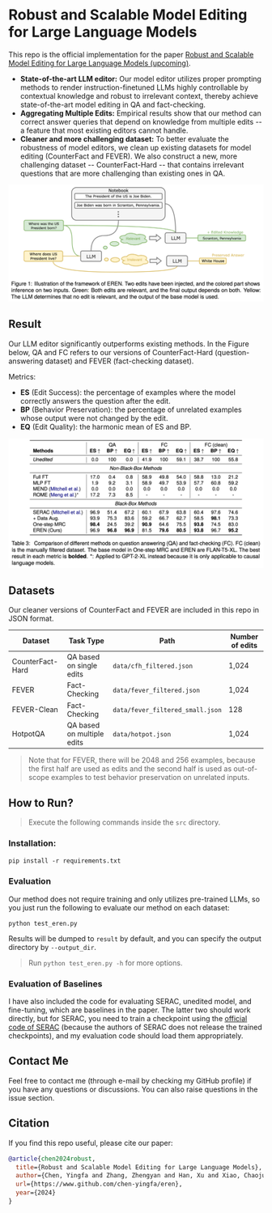 # Robust and Scalable Model Editing for Large Language Models

This repo is the official implementation for the paper [Robust and Scalable Model Editing for Large Language Models (upcoming)](upcoming-paper-link).

- **State-of-the-art LLM editor:** Our model editor utilizes proper prompting methods to render instruction-finetuned LLMs highly controllable by contextual knowledge and robust to irrelevant context, thereby achieve state-of-the-art model editing in QA and fact-checking.
- **Aggregating Multiple Edits:** Empirical results show that our method can correct answer queries that depend on knowledge from multiple edits -- a feature that most existing editors cannot handle.
- **Cleaner and more challenging dataset:** To better evaluate the robustness of model editors, we clean up existing datasets for model editing (CounterFact and FEVER). We also construct a new, more challenging dataset -- CounterFact-Hard -- that contains irrelevant questions that are more challenging than existing ones in QA. 

![framework of EREN](images/framework.png)

## Result

Our LLM editor significantly outperforms existing methods. In the Figure below, QA and FC refers to our versions of CounterFact-Hard (question-answering dataset) and FEVER (fact-checking dataset).

Metrics:

- **ES** (Edit Success): the percentage of examples where the model correctly answers the question after the edit.
- **BP** (Behavior Preservation): the percentage of unrelated examples whose output were not changed by the edit.
- **EQ** (Edit Quality): the harmonic mean of ES and BP.

![Table 3 in the paper](images/table3.png)

## Datasets

Our cleaner versions of CounterFact and FEVER are included in this repo in JSON format.

| Dataset          | Task Type                  | Path                             | Number of edits |
| ---------------- | -------------------------- | -------------------------------- | --------------- |
| CounterFact-Hard | QA based on single edits   | `data/cfh_filtered.json`         | 1,024           |
| FEVER            | Fact-Checking              | `data/fever_filtered.json`       | 1,024           |
| FEVER-Clean      | Fact-Checking              | `data/fever_filtered_small.json` | 128             |
| HotpotQA         | QA based on multiple edits | `data/hotpot.json`               | 1,024           |

> Note that for FEVER, there will be 2048 and 256 examples, because the first half are used as edits and the second half is used as out-of-scope examples to test behavior preservation on unrelated inputs.

## How to Run?

> Execute the following commands inside the `src` directory.

### Installation:

```shell
pip install -r requirements.txt
```

### Evaluation

Our method does not require training and only utilizes pre-trained LLMs, so you just run the following to evaluate our method on each dataset:

```shell
python test_eren.py
```

Results will be dumped to `result` by default, and you can specify the output directory by `--output_dir`.

> Run `python test_eren.py -h` for more options.

### Evaluation of Baselines

I have also included the code for evaluating SERAC, unedited model, and fine-tuning, which are baselines in the paper. The latter two should work directly, but for SERAC, you need to train a checkpoint using the [official code of SERAC](https://github.com/eric-mitchell/serac) (because the authors of SERAC does not release the trained checkpoints), and my evaluation code should load them appropriately.

## Contact Me

Feel free to contact me (through e-mail by checking my GitHub profile) if you have any questions or discussions. You can also raise questions in the issue section.

## Citation

If you find this repo useful, please cite our paper:

```bibtex
@article{chen2024robust,
  title={Robust and Scalable Model Editing for Large Language Models},
  author={Chen, Yingfa and Zhang, Zhengyan and Han, Xu and Xiao, Chaojun and Liu, Zhiyuan and Chen, Chen and Li, Kuai and Yang, Tao and Sun, Maosong},
  url={https://www.github.com/chen-yingfa/eren},
  year={2024}
}
```

